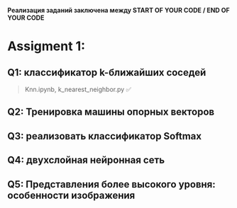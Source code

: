 **Реализация заданий заключена между
START OF YOUR CODE / END OF YOUR CODE**

# Assigment 1:

## Q1: классификатор k-ближайших соседей 

> Knn.ipynb,  k_nearest_neighbor.py :white_check_mark:

## Q2: Тренировка машины опорных векторов 


## Q3: реализовать классификатор Softmax


## Q4: двухслойная нейронная сеть


## Q5: Представления более высокого уровня: особенности изображения



